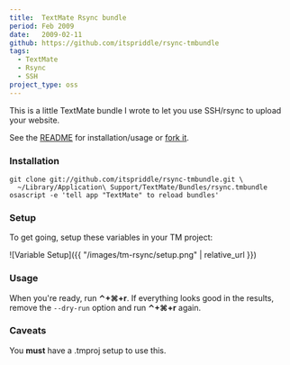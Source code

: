 ```yaml
---
title:  TextMate Rsync bundle
period: Feb 2009
date:   2009-02-11
github: https://github.com/itspriddle/rsync-tmbundle
tags:
  - TextMate
  - Rsync
  - SSH
project_type: oss
---
```


This is a little TextMate bundle I wrote to let you use SSH/rsync to upload your website.

See the [README](https://github.com/itspriddle/rsync-tmbundle/blob/master/README.markdown) for installation/usage
or [fork it](https://github.com/itspriddle/rsync-tmbundle/).

### Installation

    git clone git://github.com/itspriddle/rsync-tmbundle.git \
      ~/Library/Application\ Support/TextMate/Bundles/rsync.tmbundle
    osascript -e 'tell app "TextMate" to reload bundles'

### Setup

To get going, setup these variables in your TM project:

![Variable Setup]({{ "/images/tm-rsync/setup.png" | relative_url }})

### Usage

When you're ready, run **&#8963;+&#8984;+r**. If everything looks good in the results,
remove the `--dry-run` option and run **&#8963;+&#8984;+r** again.

### Caveats

You **must** have a .tmproj setup to use this.

